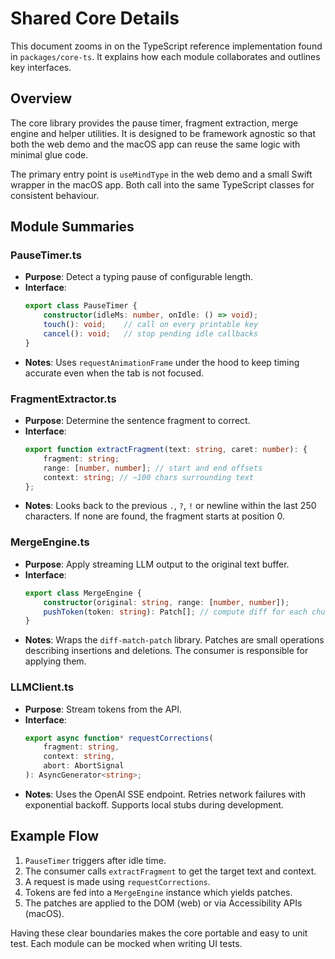 # Shared Core Details

This document zooms in on the TypeScript reference implementation found in `packages/core-ts`. It explains how each module collaborates and outlines key interfaces.

## Overview

The core library provides the pause timer, fragment extraction, merge engine and helper utilities. It is designed to be framework agnostic so that both the web demo and the macOS app can reuse the same logic with minimal glue code.

The primary entry point is `useMindType` in the web demo and a small Swift wrapper in the macOS app. Both call into the same TypeScript classes for consistent behaviour.

## Module Summaries

### PauseTimer.ts
- **Purpose**: Detect a typing pause of configurable length.
- **Interface**:
  ```ts
  export class PauseTimer {
      constructor(idleMs: number, onIdle: () => void);
      touch(): void;    // call on every printable key
      cancel(): void;   // stop pending idle callbacks
  }
  ```
- **Notes**: Uses `requestAnimationFrame` under the hood to keep timing accurate even when the tab is not focused.

### FragmentExtractor.ts
- **Purpose**: Determine the sentence fragment to correct.
- **Interface**:
  ```ts
  export function extractFragment(text: string, caret: number): {
      fragment: string;
      range: [number, number]; // start and end offsets
      context: string; // ~100 chars surrounding text
  };
  ```
- **Notes**: Looks back to the previous `.`, `?`, `!` or newline within the last 250 characters. If none are found, the fragment starts at position 0.

### MergeEngine.ts
- **Purpose**: Apply streaming LLM output to the original text buffer.
- **Interface**:
  ```ts
  export class MergeEngine {
      constructor(original: string, range: [number, number]);
      pushToken(token: string): Patch[]; // compute diff for each chunk
  }
  ```
- **Notes**: Wraps the `diff-match-patch` library. Patches are small operations describing insertions and deletions. The consumer is responsible for applying them.

### LLMClient.ts
- **Purpose**: Stream tokens from the API.
- **Interface**:
  ```ts
  export async function* requestCorrections(
      fragment: string,
      context: string,
      abort: AbortSignal
  ): AsyncGenerator<string>;
  ```
- **Notes**: Uses the OpenAI SSE endpoint. Retries network failures with exponential backoff. Supports local stubs during development.

## Example Flow

1. `PauseTimer` triggers after idle time.
2. The consumer calls `extractFragment` to get the target text and context.
3. A request is made using `requestCorrections`.
4. Tokens are fed into a `MergeEngine` instance which yields patches.
5. The patches are applied to the DOM (web) or via Accessibility APIs (macOS).

Having these clear boundaries makes the core portable and easy to unit test. Each module can be mocked when writing UI tests.
